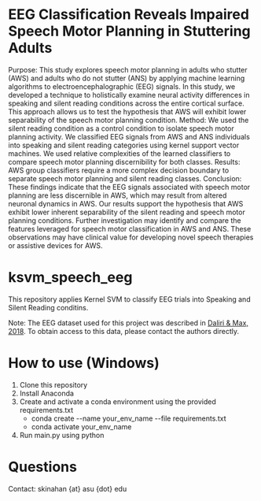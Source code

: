 # EEG Classification Reveals Impaired Speech Motor Planning in Stuttering Adults

Purpose: This study explores speech motor planning in adults who stutter (AWS) and adults who do not stutter (ANS) by applying machine learning algorithms to electroencephalographic (EEG) signals. In this study, we developed a technique to holistically examine neural activity differences in speaking and silent reading conditions across the entire cortical surface. This approach allows us to test the hypothesis that AWS will exhibit lower separability of the speech motor planning condition. Method: We used the silent reading condition as a control condition to isolate speech motor planning activity. We classified EEG signals from AWS and ANS individuals into speaking and silent reading categories using kernel support vector machines. We used relative complexities of the learned classifiers to compare speech motor planning discernibility for both classes. Results: AWS group classifiers require a more complex decision boundary to separate speech motor planning and silent reading classes. Conclusion: These findings indicate that the EEG signals associated with speech motor planning are less discernible in AWS, which may result from altered neuronal dynamics in AWS. Our results support the hypothesis that AWS exhibit lower inherent separability of the silent reading and speech motor planning conditions. Further investigation may identify and compare the features leveraged for speech motor classification in AWS and ANS. These observations may have clinical value for developing novel speech therapies or assistive devices for AWS.

# ksvm_speech_eeg

This repository applies Kernel SVM to classify EEG trials into Speaking and Silent Reading conditins.

Note: 
The EEG dataset used for this project was described in [Daliri & Max, 2018](https://doi.org/10.1016/j.cortex.2017.10.019). To obtain access to this data, please contact the authors directly.

# How to use (Windows)

1. Clone this repository
2. Install Anaconda
3. Create and activate a conda environment using the provided requirements.txt
   - conda create --name your_env_name --file requirements.txt
   - conda activate your_env_name
4. Run main.py using python

# Questions

Contact: skinahan {at} asu {dot} edu
